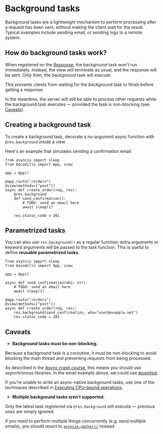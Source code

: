 # Background tasks

Background tasks are a lightweight mechanism to perform processing after a request has been sent, without making the client wait for the result. Typical examples include sending email, or sending logs to a remote system.

## How do background tasks work?

When registered on the [Response](/guide/responses.md), the background task won't run immediately. Instead, the view will terminate as usual, and the response will be sent. Only then, the background task will execute.

This prevents clients from waiting for the background task to finish before getting a response.

In the meantime, the server will still be able to process other requests while the background task executes — provided the task is non-blocking (see [Caveats](#caveats)).

## Creating a background task

To create a background task, decorate a no-argument async function with `@res.background` inside a view.

Here's an example that simulates sending a confirmation email:

```python{9-12}
from asyncio import sleep
from bocadillo import App, view

app = App()

@app.route("/orders")
@view(methods=["post"])
async def create_order(req, res):
    @res.background
    def send_confirmation():
        # TODO: send an email here
        await sleep(1)

    res.status_code = 201
```

## Parametrized tasks

You can also use `res.background()` as a regular function: extra arguments or keyword arguments will be passed to the task function. This is useful to define **reusable parametrized tasks**.

```python{6-8,13}
from asyncio import sleep
from bocadillo import App, view

app = App()

async def send_confirmation(who: str):
    # TODO: send an email here
    await sleep(1)

@app.route("/orders")
@view(methods=["post"])
async def create_order(req, res):
    res.background(send_confirmation, who="user@example.net")
    res.status_code = 201
```

## Caveats

- **Background tasks must be non-blocking.**

Because a background task is a coroutine, it must be non-blocking to avoid blocking the main thread and preventing requests from being processed.

As described in the [Async crash course](/guide/async.html#finding-async-libraries-to-replace-synchronous-ones), this means you should use asynchronous libraries. In the email example above, we could use [aiosmtpd](https://github.com/aio-libs/aiosmtpd).

If you're unable to write an async-native background tasks, use one of the techniques described in [Executing CPU-bound operations](http://localhost:8080/guide/async.html#common-patterns).

- **Multiple background tasks aren't supported.**

Only the latest task registered via `@res.background` will execute — previous ones are simply ignored.

If you need to perform multiple things concurrently (e.g. send multiple emails), you should resort to [`asyncio.gather()`](https://docs.python.org/3/library/asyncio-task.html#asyncio.gather) instead.
